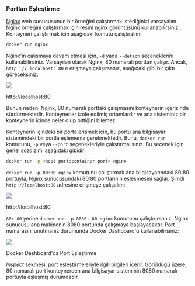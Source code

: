 
### Portları Eşleştirme

 [Nginx](https://www.nginx.com/)  web sunucusunun bir örneğini çalıştırmak istediğinizi varsayalım. Nginx örneğini çalıştırmak için resmi [nginx](https://hub.docker.com/_/nginx)  görüntüsünü kullanabilirsiniz . Konteyneri çalıştırmak için aşağıdaki komutu çalıştıralım:

```bash
docker run nginx
```

Nginx'in çalışmaya devam etmesi için,  `-d`  yada `--detach` seçeneklerini kullanabilirsiniz. Varsayılan olarak Nginx, 80 numaralı porttan çalışır. Ancak, `http: // localhost: 80` e erişmeye çalışırsanız, aşağıdaki gibi bir çıktı göreceksiniz:

![](https://www.freecodecamp.org/news/content/images/2020/07/Screenshot-2020-07-05-at-1.03.52-AM.png)

http://localhost:80

Bunun nedeni Nginx, 80 numaralı porttaki çalışmasını konteynerin içerisinde sürdürmektedir. Konteynerler izole edilmiş ortamlardır ve ana sisteminiz bir konteynerin içinde neler olup bittiğini bilemez.

Konteynerin içindeki bir porta erişmek için, bu portu ana bilgisayar sistemindeki bir portla eşlemeniz gerekmektedir. Bunu, `docker run` komutunu, `-p` veya `--port` seçenekleriyle çalıştırmalısınız. Bu seçenek için genel sözdizimi aşağıdaki gibidir:

```bash
docker run -p <host port:container port> nginx
```
`docker run -p 80:80 nginx` komutunu çalıştırmak ana bilgisayarındaki 80:80 portuyla, Nginx sunucusundaki 80:80 portlarının eşleşmesini sağlar. Şimdi  `http://localhost:80`  adresine erişmeye çalışalım:

![](https://github.com/karacamelihcan/the-docker-handbook/blob/main/Images/docker-handbook-nginx.png)

http://localhost:80

`80: 80` yerine `docker run -p 8080: 80 nginx` komutunu çalıştırırsanız, Nginx sunucusu ana makinenin 8080 portunda çalışmaya başlayacaktır. Port numarasını unutmanız durumunda Docker Dashboard'u kullanabilirsiniz:

![](https://github.com/karacamelihcan/the-docker-handbook/blob/main/Images/docker-handbook-nginx-dashboard.png)

Docker Dashboard'da Port Eşleştirme

_Inspect_ sekmesi, port eşleştirmeleriyle ilgili bilgileri içerir. Görüldüğü üzere, 80 numaralı port konteynerden ana bilgisayar sisteminin 8080 numaralı portuyla eşleşmiş durumdadır.

